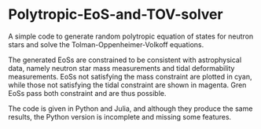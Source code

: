 # Polytropic-EoS-and-TOV-solver
A simple code to generate random polytropic equation of states for neutron stars and solve the Tolman-Oppenheimer-Volkoff equations. 

The generated EoSs are constrained to be consistent with astrophysical data, namely neutron star mass measurements and tidal deformability measurements. EoSs not satisfying the mass constraint are plotted in cyan, while those not satisfying the tidal constraint are shown in magenta. Gren EoSs pass both constraint and are thus possible.

The code is given in Python and Julia, and although they produce the same results, the Python version is incomplete and missing some features.

